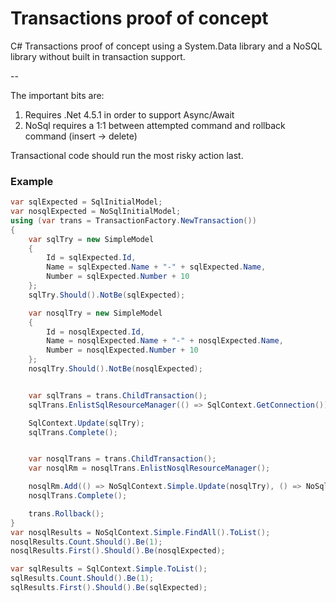 # Transactions proof of concept
C# Transactions proof of concept using a System.Data library and a NoSQL library without built in transaction support.

--

The important bits are:

1. Requires .Net 4.5.1 in order to support Async/Await
2. NoSql requires a 1:1 between attempted command and rollback command (insert -> delete)


Transactional code should run the most risky action last.

### Example
```csharp
var sqlExpected = SqlInitialModel;
var nosqlExpected = NoSqlInitialModel;
using (var trans = TransactionFactory.NewTransaction())
{
    var sqlTry = new SimpleModel
    {
        Id = sqlExpected.Id,
        Name = sqlExpected.Name + "-" + sqlExpected.Name,
        Number = sqlExpected.Number + 10
    };
    sqlTry.Should().NotBe(sqlExpected);

    var nosqlTry = new SimpleModel
    {
        Id = nosqlExpected.Id,
        Name = nosqlExpected.Name + "-" + nosqlExpected.Name,
        Number = nosqlExpected.Number + 10
    };
    nosqlTry.Should().NotBe(nosqlExpected);


    var sqlTrans = trans.ChildTransaction();
    sqlTrans.EnlistSqlResourceManager(() => SqlContext.GetConnection());

    SqlContext.Update(sqlTry);
    sqlTrans.Complete();


    var nosqlTrans = trans.ChildTransaction();
    var nosqlRm = nosqlTrans.EnlistNosqlResourceManager();

    nosqlRm.Add(() => NoSqlContext.Simple.Update(nosqlTry), () => NoSqlContext.Simple.Update(nosqlExpected));
    nosqlTrans.Complete();

    trans.Rollback();
}
var nosqlResults = NoSqlContext.Simple.FindAll().ToList();
nosqlResults.Count.Should().Be(1);
nosqlResults.First().Should().Be(nosqlExpected);

var sqlResults = SqlContext.Simple.ToList();
sqlResults.Count.Should().Be(1);
sqlResults.First().Should().Be(sqlExpected);
```

